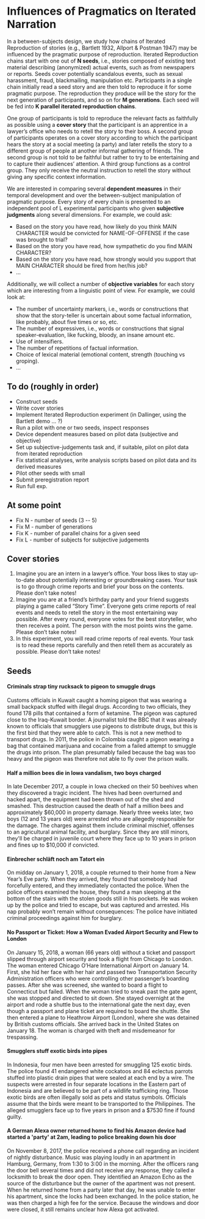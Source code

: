 # Influences of Pragmatics on Iterated Narration

In a between-subjects design, we study how chains of Iterated Reproduction of stories (e.g., Bartlett 1932, Allport & Postman 1947) may be influenced by the pragmatic purpose of reproduction. Iterated Reproduction chains start with one out of __N seeds__, i.e., stories composed of existing text material describing (anonymized) actual events, such as from newspapers or reports. Seeds cover potentially scandalous events, such as sexual harassment, fraud, blackmailing, manipulation etc. Participants in a single chain initially read a seed story and are then told to reproduce it for some pragmatic purpose. The reproduction they produce will be the story for the next generation of participants, and so on for __M generations__. Each seed will be fed into __K parallel iterated reproduction chains__.

One group of participants is told to reproduce the relevant facts as faithfully as possible using a __cover story__ that the participant is an apprentice in a lawyer’s office who needs to retell the story to their boss. A second group of participants operates on a cover story according to which the participant hears the story at a social meeting (a party) and later retells the story to a different group of people at another informal gathering of friends. The second group is not told to be faithful but rather to try to be entertaining and to capture their audiences’ attention. A third group functions as a control group. They only receive the neutral instruction to retell the story without giving any specific context information.

We are interested in comparing several __dependent measures__ in their temporal development and over the between-subject manipulation of pragmatic purpose. Every story of every chain is presented to an independent pool of L experimental participants who given __subjective judgments__ along several dimensions. For example, we could ask:

- Based on the story you have read, how likely do you think MAIN CHARACTER would be convicted for NAME-OF-OFFENSE if the case was brought to trial?
- Based on the story you have read, how sympathetic do you find MAIN CHARACTER?
- Based on the story you have read, how strongly would you support that MAIN CHARACTER should be fired from her/his job?
- ...

Additionally, we will collect a number of __objective variables__ for each story which are interesting from a linguistic point of view. For example, we could look at:

- The number of uncertainty markers, i.e., words or constructions that show that the story-teller is uncertain about some factual information, like probably, about five times or so, etc.
- The number of expressives, i.e., words or constructions that signal speaker-evaluation, like fucking, bloody, an insane amount etc.
- Use of intensifiers.
- The number of repetitions of factual information.
- Choice of lexical material (emotional content, strength (touching vs groping).
- …


## To do (roughly in order)

- Construct seeds
- Write cover stories
- Implement Iterated Reproduction experiment (in Dallinger, using the Bartlett demo … ?)
- Run a pilot with one or two seeds, inspect responses
- Device dependent measures based on pilot data (subjective and objective)
- Set up subjective-judgements task and, if suitable, pilot on pilot data from iterated reproduction
- Fix statistical analyses, write analysis scripts based on pilot data and its derived measures
- Pilot other seeds with small 
- Submit preregistration report
- Run full exp.

## At some point

- Fix N - number of seeds (3 -- 5)
- Fix M - number of generations
- Fix K - number of parallel chains for a given seed
- Fix L - number of subjects for subjective judgements

## Cover stories
1. Imagine you are an intern in a lawyer’s office. Your boss likes to stay up-to-date about potentially interesting or groundbreaking cases. Your task is to go through crime reports and brief your boss on the contents. Please don’t take notes!
2. Imagine you are at a friend’s birthday party and your friend suggests playing a game called “Story Time”. Everyone gets crime reports of real events and needs to retell the story in the most entertaining way possible. After every round, everyone votes for the best storyteller, who then receives a point. The person with the most points wins the game. Please don’t take notes!
3. In this experiment, you will read crime reports of real events. Your task is to read these reports carefully and then retell them as accurately as possible. Please don’t take notes!

## Seeds
#### Criminals strap tiny rucksack to pigeon to smuggle drugs
Customs officials in Kuwait caught a homing pigeon that was wearing a small backpack stuffed with illegal drugs. According to two officials, they found 178 pills that contained a form of ketamine. The pigeon was captured close to the Iraq-Kuwait border. A journalist told the BBC that it was already known to officials that smugglers use pigeons to distribute drugs, but this is the first bird that they were able to catch.
This is not a new method to transport drugs. In 2011, the police in Colombia caught a pigeon wearing a bag that contained marijuana and cocaine from a failed attempt to smuggle the drugs into prison. The plan presumably failed because the bag was too heavy and the pigeon was therefore not able to fly over the prison walls.

#### Half a million bees die in Iowa vandalism, two boys charged
In late December 2017, a couple in Iowa checked on their 50 beehives when they discovered a tragic incident. The hives had been overturned and hacked apart, the equipment had been thrown out of the shed and smashed. This destruction caused the death of half a million bees and approximately $60,000 in property damage.
Nearly three weeks later, two boys (12 and 13 years old) were arrested who are allegedly responsible for the damage. The charges against them include criminal mischief, offenses to an agricultural animal facility, and burglary. Since they are still minors, they'll be charged in juvenile court where they face up to 10 years in prison and fines up to $10,000 if convicted.

#### Einbrecher schläft noch am Tatort ein
On midday on January 1, 2018, a couple returned to their home from a New Year’s Eve party. When they arrived, they found that somebody had forcefully entered, and they immediately contacted the police. When the police officers examined the house, they found a man sleeping at the bottom of the stairs with the stolen goods still in his pockets. He was woken up by the police and tried to escape, but was captured and arrested. His nap probably won’t remain without consequences: The police have initiated criminal proceedings against him for burglary.

#### No Passport or Ticket: How a Woman Evaded Airport Security and Flew to London
On January 15, 2018, a woman (66 years old) without a ticket and passport slipped through airport security and took a flight from Chicago to London. 
The woman entered Chicago O’Hare International Airport on January 14. First, she hid her face with her hair and passed two Transportation Security Administration officers who were controlling other passenger’s boarding passes. After she was screened, she wanted to board a flight to Connecticut but failed. When the woman tried to sneak past the gate agent, she was stopped and directed to sit down. 
She stayed overnight at the airport and rode a shuttle bus to the international gate the next day, even though a passport and plane ticket are required to board the shuttle. She then entered a plane to Heathrow Airport (London), where she was detained by British customs officials. She arrived back in the United States on January 18. The woman is charged with theft and misdemeanor for trespassing.

#### Smugglers stuff exotic birds into pipes
In Indonesia, four men have been arrested for smuggling 125 exotic birds. The police found 41 endangered white cockatoos and 84 eclectus parrots stuffed into plastic drain pipes that were sealed at each end by a wire. The suspects were arrested in four separate locations in the Eastern part of Indonesia and are believed to be part of a wildlife trafficking ring. Those exotic birds are often illegally sold as pets and status symbols. Officials assume that the birds were meant to be transported to the Philippines. The alleged smugglers face up to five years in prison and a $7530 fine if found guilty. 

#### A German Alexa owner returned home to find his Amazon device had started a 'party' at 2am, leading to police breaking down his door
On November 8, 2017, the police received a phone call regarding an incident of nightly disturbance. Music was playing loudly in an apartment in Hamburg, Germany, from 1:30 to 3:00 in the morning. After the officers rang the door bell several times and did not receive any response, they called a locksmith to break the door open. They identified an Amazon Echo as the source of the disturbance but the owner of the apartment was not present. When he returned home from a party later that day, he was unable to enter his apartment, since the locks had been exchanged. In the police station, he was then charged a high fee for the service. Because the windows and door were closed, it still remains unclear how Alexa got activated.
